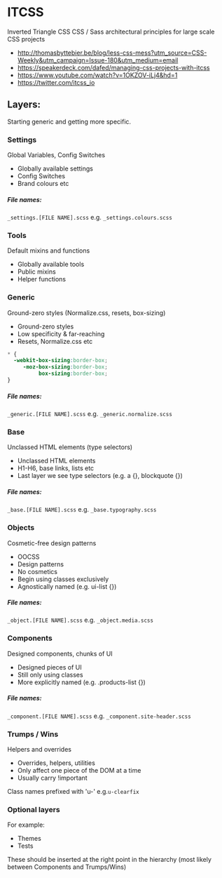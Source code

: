 
# ITCSS
Inverted Triangle CSS
CSS / Sass architectural principles for large scale CSS projects

- http://thomasbyttebier.be/blog/less-css-mess?utm_source=CSS-Weekly&utm_campaign=Issue-180&utm_medium=email
- https://speakerdeck.com/dafed/managing-css-projects-with-itcss
- https://www.youtube.com/watch?v=1OKZOV-iLj4&hd=1
- https://twitter.com/itcss_io

## Layers:
Starting generic and getting more specific.


### Settings
Global Variables, Config Switches
- Globally available settings
- Config Switches
- Brand colours etc

##### File names:
```_settings.[FILE NAME].scss``` e.g. ```_settings.colours.scss```

### Tools
Default mixins and functions
- Globally available tools
- Public mixins
- Helper functions

### Generic
Ground-zero styles (Normalize.css, resets, box-sizing)
- Ground-zero styles
- Low specificity & far-reaching
- Resets, Normalize.css etc

```css
* {
  -webkit-box-sizing:border-box;
     -moz-box-sizing:border-box;
          box-sizing:border-box;
}
```

##### File names:
```_generic.[FILE NAME].scss``` e.g. ```_generic.normalize.scss```

### Base
Unclassed HTML elements (type selectors)
- Unclassed HTML elements
- H1-H6, base links, lists etc
- Last layer we see type selectors (e.g. a {}, blockquote {})

##### File names:
```_base.[FILE NAME].scss``` e.g. ```_base.typography.scss```


### Objects
Cosmetic-free design patterns
- OOCSS
- Design patterns
- No cosmetics
- Begin using classes exclusively
- Agnostically named (e.g. ui-list {})

##### File names:
```_object.[FILE NAME].scss``` e.g. ```_object.media.scss```


### Components
Designed components, chunks of UI
- Designed pieces of UI
- Still only using classes
- More explicitly named (e.g. .products-list {})

##### File names:
```_component.[FILE NAME].scss``` e.g. ```_component.site-header.scss```


### Trumps / Wins
Helpers and overrides
- Overrides, helpers, utilities
- Only affect one piece of the DOM at a time
- Usually carry !important

Class names prefixed with 'u-' e.g.```u-clearfix```


### Optional layers
For example:
- Themes
- Tests

These should be inserted at the right point in the hierarchy (most likely between Components and Trumps/Wins)
